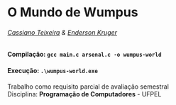 # O Mundo de Wumpus
###### [Cassiano Teixeira](https://github.com/Caspessoa) & [Enderson Kruger](https://github.com/endersonkruger)

#### Compilação: `gcc main.c arsenal.c -o wumpus-world`

#### Execução:  `.\wumpus-world.exe`

Trabalho como requisito parcial de avaliação semestral \
Disciplina: **Programação de Computadores** - UFPEL
